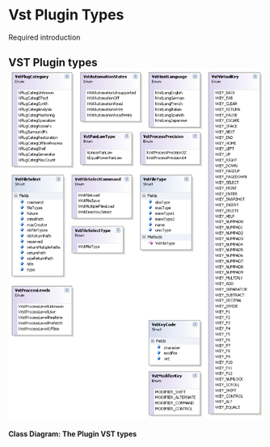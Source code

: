 # Vst Plugin Types

Required introduction



## VST Plugin types<br /><img src="media/Jacobi.Vst.Interop.VstPlugin.png" /><br />
**Class Diagram: The Plugin VST types**
<br />